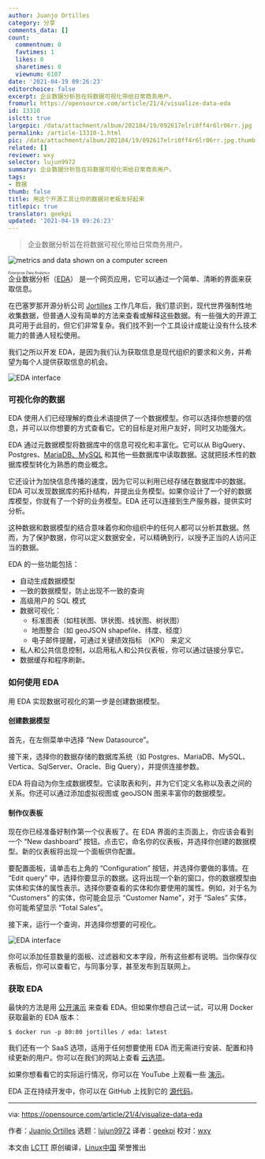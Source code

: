 ```yaml
---
author: Juanjo Ortilles
category: 分享
comments_data: []
count:
  commentnum: 0
  favtimes: 1
  likes: 0
  sharetimes: 0
  viewnum: 6107
date: '2021-04-19 09:26:23'
editorchoice: false
excerpt: 企业数据分析旨在将数据可视化带给日常商务用户。
fromurl: https://opensource.com/article/21/4/visualize-data-eda
id: 13310
islctt: true
largepic: /data/attachment/album/202104/19/092617elri0ff4r6lr06rr.jpg
permalink: /article-13310-1.html
pic: /data/attachment/album/202104/19/092617elri0ff4r6lr06rr.jpg.thumb.jpg
related: []
reviewer: wxy
selector: lujun9972
summary: 企业数据分析旨在将数据可视化带给日常商务用户。
tags:
- 数据
thumb: false
title: 用这个开源工具让你的数据对老板友好起来
titlepic: true
translator: geekpi
updated: '2021-04-19 09:26:23'
---
```



> 
> 企业数据分析旨在将数据可视化带给日常商务用户。
> 
> 
> 


![](/data/attachment/album/202104/19/092617elri0ff4r6lr06rr.jpg "metrics and data shown on a computer screen")


<ruby> 企业数据分析 <rt>  Enterprise Data Analytics </rt></ruby>（[EDA](https://eda.jortilles.com/en/jortilles-english/)） 是一个网页应用，它可以通过一个简单、清晰的界面来获取信息。


在巴塞罗那开源分析公司 [Jortilles](https://www.jortilles.com/) 工作几年后，我们意识到，现代世界强制性地收集数据，但普通人没有简单的方法来查看或解释这些数据。有一些强大的开源工具可用于此目的，但它们非常复杂。我们找不到一个工具设计成能让没有什么技术能力的普通人轻松使用。


我们之所以开发 EDA，是因为我们认为获取信息是现代组织的要求和义务，并希望为每个人提供获取信息的机会。


![EDA interface](/data/attachment/album/202104/19/092625lw3oc39uum93mqzw.jpg "EDA interface")


### 可视化你的数据


EDA 使用人们已经理解的商业术语提供了一个数据模型。你可以选择你想要的信息，并可以以你想要的方式查看它。它的目标是对用户友好，同时又功能强大。


EDA 通过元数据模型将数据库中的信息可视化和丰富化。它可以从 BigQuery、Postgres、[MariaDB、MySQL](https://opensource.com/article/20/10/mariadb-mysql-cheat-sheet) 和其他一些数据库中读取数据。这就把技术性的数据库模型转化为熟悉的商业概念。


它还设计为加快信息传播的速度，因为它可以利用已经存储在数据库中的数据。EDA 可以发现数据库的拓扑结构，并提出业务模型。如果你设计了一个好的数据库模型，你就有了一个好的业务模型。EDA 还可以连接到生产服务器，提供实时分析。


这种数据和数据模型的结合意味着你和你组织中的任何人都可以分析其数据。然而，为了保护数据，你可以定义数据安全，可以精确到行，以授予正当的人访问正当的数据。


EDA 的一些功能包括：


* 自动生成数据模型
* 一致的数据模型，防止出现不一致的查询
* 高级用户的 SQL 模式
* 数据可视化：
	+ 标准图表（如柱状图、饼状图、线状图、树状图）
	+ 地图整合（如 geoJSON shapefile、纬度、经度）
	+ 电子邮件提醒，可通过关键绩效指标 （KPI） 来定义
* 私人和公共信息控制，以启用私人和公共仪表板，你可以通过链接分享它。
* 数据缓存和程序刷新。


### 如何使用 EDA


用 EDA 实现数据可视化的第一步是创建数据模型。


#### 创建数据模型


首先，在左侧菜单中选择 “New Datasource”。


接下来，选择你的数据存储的数据库系统（如 Postgres、MariaDB、MySQL、Vertica、SqlServer、Oracle、Big Query），并提供连接参数。


EDA 将自动为你生成数据模型。它读取表和列，并为它们定义名称以及表之间的关系。你还可以通过添加虚拟视图或 geoJSON 图来丰富你的数据模型。


#### 制作仪表板


现在你已经准备好制作第一个仪表板了。在 EDA 界面的主页面上，你应该会看到一个 “New dashboard” 按钮。点击它，命名你的仪表板，并选择你创建的数据模型。新的仪表板将出现一个面板供你配置。


要配置面板，请单击右上角的 “Configuration” 按钮，并选择你要做的事情。在 “Edit query” 中，选择你要显示的数据。这将出现一个新的窗口，你的数据模型由实体和实体的属性表示。选择你要查看的实体和你要使用的属性。例如，对于名为 “Customers” 的实体，你可能会显示 “Customer Name”，对于 “Sales” 实体，你可能希望显示 “Total Sales”。


接下来，运行一个查询，并选择你想要的可视化。


![EDA interface](/data/attachment/album/202104/19/092625f7w4nzwugztwu0qk.jpg "EDA interface")


你可以添加任意数量的面板、过滤器和文本字段，所有这些都有说明。当你保存仪表板后，你可以查看它，与同事分享，甚至发布到互联网上。


### 获取 EDA


最快的方法是用 [公开演示](https://demoeda.jortilles.com/) 来查看 EDA。但如果你想自己试一试，可以用 Docker 获取最新的 EDA 版本：



```
$ docker run -p 80:80 jortilles / eda: latest

```

我们还有一个 SaaS 选项，适用于任何想要使用 EDA 而无需进行安装、配置和持续更新的用户。你可以在我们的网站上查看 [云选项](https://eda.jortilles.com)。


如果你想看看它的实际运行情况，你可以在 YouTube 上观看一些 [演示](https://youtu.be/cBAAJbohHXQ)。


EDA 正在持续开发中，你可以在 GitHub 上找到它的 [源代码](https://github.com/jortilles/EDA)。




---


via: <https://opensource.com/article/21/4/visualize-data-eda>


作者：[Juanjo Ortilles](https://opensource.com/users/jortilles) 选题：[lujun9972](https://github.com/lujun9972) 译者：[geekpi](https://github.com/geekpi) 校对：[wxy](https://github.com/wxy)


本文由 [LCTT](https://github.com/LCTT/TranslateProject) 原创编译，[Linux中国](https://linux.cn/) 荣誉推出